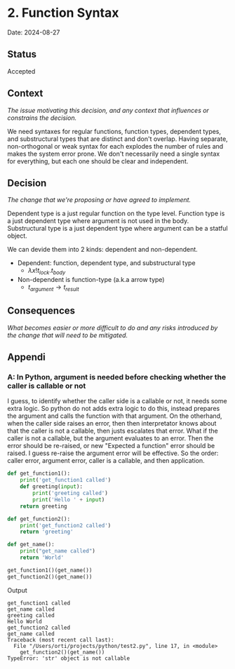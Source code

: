 # 2. Function Syntax

Date: 2024-08-27

## Status

Accepted

## Context

*The issue motivating this decision, and any context that influences or constrains the decision.*

We need syntaxes for regular functions, function types, dependent types, and substructural types that are distinct
and don't overlap. Having separate, non-orthogonal or weak syntax for each explodes the number of rules and makes the system error prone.
We don't necessarily need a single syntax for everything, but each one should be clear and independent.

## Decision

*The change that we're proposing or have agreed to implement.*

Dependent type is a just regular function on the type level.
Function type is a just dependent type where argument is not used in the body.
Substructural type is a just dependent type where argument can be a statful object.

We can devide them into 2 kinds: dependent and non-dependent. 
* Dependent: function, dependent type, and substructural type
  * $\lambda{x}!t_{lock}.t_{body}$
* Non-dependent is function-type (a.k.a arrow type)
  * $t_{argument}{\to}t_{result}$



## Consequences

*What becomes easier or more difficult to do and any risks introduced by the change that will need to be mitigated.*

## Appendi
### A: In Python, argument is needed before checking whether the caller is callable or not
I guess, to identify whether the caller side is a callable or not, it needs some extra logic. So python do not adds extra logic to do this, instead prepares the argument and calls the function with that argument. On the otherhand, when the caller side raises an error, then then interpretator knows about that the caller is not a callable, then justs escalates that error.
What if the caller is not a callable, but the argument evaluates to an error. Then the error should be re-raised, or new "Expected a function" error should be raised. I guess re-raise the argument error will be effective.
So the order: caller error, argument error, caller is a callable, and then application.
```python
def get_function1():
    print('get_function1 called')
    def greeting(input):
        print('greeting called')
        print('Hello ' + input)
    return greeting

def get_function2():
    print('get_function2 called')
    return 'greeting'

def get_name():
    print("get_name called")
    return 'World'

get_function1()(get_name())
get_function2()(get_name())
```

Output
```text
get_function1 called
get_name called
greeting called
Hello World
get_function2 called
get_name called
Traceback (most recent call last):
  File "/Users/orti/projects/python/test2.py", line 17, in <module>
    get_function2()(get_name())
TypeError: 'str' object is not callable
```